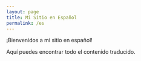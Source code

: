 ```yaml
---
layout: page
title: Mi Sitio en Español
permalink: /es
---
```


¡Bienvenidos a mi sitio en español!

Aquí puedes encontrar todo el contenido traducido.
